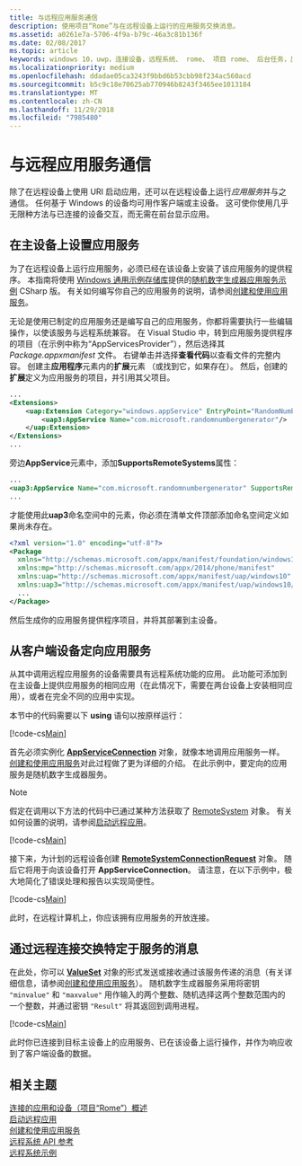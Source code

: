 ```yaml
---
title: 与远程应用服务通信
description: 使用项目“Rome”与在远程设备上运行的应用服务交换消息。
ms.assetid: a0261e7a-5706-4f9a-b79c-46a3c81b136f
ms.date: 02/08/2017
ms.topic: article
keywords: windows 10，uwp，连接设备，远程系统、 rome、 项目 rome、 后台任务，应用服务
ms.localizationpriority: medium
ms.openlocfilehash: ddadae05ca3243f9bbd6b53cbb98f234ac560acd
ms.sourcegitcommit: b5c9c18e70625ab770946b8243f3465ee1013184
ms.translationtype: MT
ms.contentlocale: zh-CN
ms.lasthandoff: 11/29/2018
ms.locfileid: "7985480"
---
```

# <a name="communicate-with-a-remote-app-service"></a>与远程应用服务通信

除了在远程设备上使用 URI 启动应用，还可以在远程设备上运行*应用服务*并与之通信。 任何基于 Windows 的设备均可用作客户端或主设备。 这可使你使用几乎无限种方法与已连接的设备交互，而无需在前台显示应用。

## <a name="set-up-the-app-service-on-the-host-device"></a>在主设备上设置应用服务
为了在远程设备上运行应用服务，必须已经在该设备上安装了该应用服务的提供程序。 本指南将使用 [Windows 通用示例存储库](https://github.com/Microsoft/Windows-universal-samples/tree/master/Samples/AppServices)提供的[随机数字生成器应用服务示例](https://github.com/Microsoft/Windows-universal-samples/tree/master/Samples/AppServices) CSharp 版。 有关如何编写你自己的应用服务的说明，请参阅[创建和使用应用服务](how-to-create-and-consume-an-app-service.md)。

无论是使用已制定的应用服务还是编写自己的应用服务，你都将需要执行一些编辑操作，以使该服务与远程系统兼容。 在 Visual Studio 中，转到应用服务提供程序的项目（在示例中称为“AppServicesProvider”），然后选择其 _Package.appxmanifest_ 文件。 右键单击并选择**查看代码**以查看文件的完整内容。 创建主**应用程序**元素内的**扩展**元素 （或找到它，如果存在）。 然后，创建的**扩展**定义为应用服务的项目，并引用其父项目。

``` xml
...
<Extensions>
    <uap:Extension Category="windows.appService" EntryPoint="RandomNumberService.RandomNumberGeneratorTask">
        <uap3:AppService Name="com.microsoft.randomnumbergenerator"/>
    </uap:Extension>
</Extensions>
...
```

旁边**AppService**元素中，添加**SupportsRemoteSystems**属性：

``` xml
...
<uap3:AppService Name="com.microsoft.randomnumbergenerator" SupportsRemoteSystems="true"/>
...
```

才能使用此**uap3**命名空间中的元素，你必须在清单文件顶部添加命名空间定义如果尚未存在。

```xml
<?xml version="1.0" encoding="utf-8"?>
<Package
  xmlns="http://schemas.microsoft.com/appx/manifest/foundation/windows10"
  xmlns:mp="http://schemas.microsoft.com/appx/2014/phone/manifest"
  xmlns:uap="http://schemas.microsoft.com/appx/manifest/uap/windows10"
  xmlns:uap3="http://schemas.microsoft.com/appx/manifest/uap/windows10/3">
  ...
</Package>
```

然后生成你的应用服务提供程序项目，并将其部署到主设备。

## <a name="target-the-app-service-from-the-client-device"></a>从客户端设备定向应用服务
从其中调用远程应用服务的设备需要具有远程系统功能的应用。 此功能可添加到在主设备上提供应用服务的相同应用（在此情况下，需要在两台设备上安装相同应用），或者在完全不同的应用中实现。

本节中的代码需要以下 **using** 语句以按原样运行：

[!code-cs[Main](./code/RemoteAppService/MainPage.xaml.cs#SnippetUsings)]


首先必须实例化 [**AppServiceConnection**](https://msdn.microsoft.com/library/windows/apps/Windows.ApplicationModel.AppService.AppServiceConnection) 对象，就像本地调用应用服务一样。 [创建和使用应用服务](how-to-create-and-consume-an-app-service.md)对此过程做了更为详细的介绍。 在此示例中，要定向的应用服务是随机数字生成器服务。

> [!NOTE]
> 假定在调用以下方法的代码中已通过某种方法获取了 [RemoteSystem](https://msdn.microsoft.com/library/windows/apps/Windows.System.RemoteSystems.RemoteSystem) 对象。 有关如何设置的说明，请参阅[启动远程应用](launch-a-remote-app.md)。

[!code-cs[Main](./code/RemoteAppService/MainPage.xaml.cs#SnippetAppService)]

接下来，为计划的远程设备创建 [**RemoteSystemConnectionRequest**](https://msdn.microsoft.com/library/windows/apps/Windows.System.RemoteSystems.RemoteSystemConnectionRequest) 对象。 随后它将用于向该设备打开 **AppServiceConnection**。 请注意，在以下示例中，极大地简化了错误处理和报告以实现简便性。

[!code-cs[Main](./code/RemoteAppService/MainPage.xaml.cs#SnippetRemoteConnection)]

此时，在远程计算机上，你应该拥有应用服务的开放连接。

## <a name="exchange-service-specific-messages-over-the-remote-connection"></a>通过远程连接交换特定于服务的消息

在此处，你可以 [**ValueSet**](https://msdn.microsoft.com/library/windows/apps/windows.foundation.collections.valueset) 对象的形式发送或接收通过该服务传递的消息（有关详细信息，请参阅[创建和使用应用服务](how-to-create-and-consume-an-app-service.md)）。 随机数字生成器服务采用将密钥 `"minvalue"` 和 `"maxvalue"` 用作输入的两个整数、随机选择这两个整数范围内的一个整数，并通过密钥 `"Result"` 将其返回到调用进程。

[!code-cs[Main](./code/RemoteAppService/MainPage.xaml.cs#SnippetSendMessage)]

此时你已连接到目标主设备上的应用服务、已在该设备上运行操作，并作为响应收到了客户端设备的数据。

## <a name="related-topics"></a>相关主题

[连接的应用和设备（项目“Rome”）概述](connected-apps-and-devices.md)  
[启动远程应用](launch-a-remote-app.md)  
[创建和使用应用服务](how-to-create-and-consume-an-app-service.md)  
[远程系统 API 参考](https://msdn.microsoft.com/library/windows/apps/Windows.System.RemoteSystems)  
[远程系统示例](https://github.com/Microsoft/Windows-universal-samples/tree/dev/Samples/RemoteSystems)
